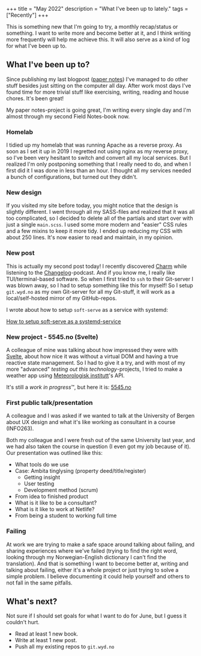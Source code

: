+++
title = "May 2022"
description = "What I've been up to lately."
tags = ["Recently"]
+++

This is something new that I'm going to try, a monthly recap/status or
something. I want to write more and become better at it, and I think writing
more frequently will help me achieve this. It will also serve as a kind of log
for what I've been up to.

## What I've been up to?

Since publishing my last blogpost ([paper notes](/blog/paper-notes)) I've
managed to do other stuff besides just sitting on the computer all day. After
work most days I've found time for more trivial stuff like exercising, writing,
reading and house chores. It's been great!

My paper notes-project is going great, I'm writing every single day and I'm
almost through my second Field Notes-book now.

### Homelab

I tidied up my homelab that was running Apache as a reverse proxy. As soon as I
set it up in 2019 I regretted not using nginx as my reverse proxy, so I've been
very hesitant to switch and convert all my local services. But I realized I'm
only postponing something that I really need to do, and when I first did it I
was done in less than an hour. I thought all my services needed a bunch of
configurations, but turned out they didn't.

### New design

If you visited my site before today, you might notice that the design is
slightly different. I went through all my SASS-files and realized that it was
all too complicated, so I decided to delete all of the partials and start over
with just a single `main.scss`. I used some more modern and "easier" CSS rules
and a few mixins to keep it more tidy. I ended up reducing my CSS with about 250
lines. It's now easier to read and maintain, in my opinion.

### New post

This is actually my second post today! I recently discovered
[Charm](https://charm.sh) while listening to the
[Changelog](https://changelog.com)-podcast. And if you know me, I really like
TUI/terminal-based software. So when I first tried to `ssh` to their Git-server
I was blown away, so I had to setup something like this for myself! So I setup
`git.wyd.no` as my own Git-server for all my Git-stuff, it will work as a
local/self-hosted mirror of my GitHub-repos.

I wrote about how to setup `soft-serve` as a service with systemd:

[How to setup soft-serve as a systemd-service](/blog/soft-serve-systemd)

### New project - 5545.no (Svelte)

A colleague of mine was talking about how impressed they were with
[Svelte](https://svelte.dev), about how nice it was without a virtual DOM and
having a true reactive state management. So I had to give it a try, and with
most of my more "advanced" _testing out this technology_-projects, I tried to
make a weather app using [Meteorologisk institutt](https://api.met.no)'s API.

It's still a *work in progress*™️, but here it is: [5545.no](https://5545.no)

### First public talk/presentation

A colleague and I was asked if we wanted to talk at the University of Bergen
about UX design and what it's like working as consultant in a course (INFO263).

Both my colleague and I were fresh out of the same University last year, and we
had also taken the course in question (I even got my job because of it). Our
presentation was outlined like this:

- What tools do we use
- Case: Ambita tinglysing (property deed/title/register)
  - Getting insight
  - User testing
  - Development method (scrum)
- From idea to finished product
- What is it like to be a consultant?
- What is it like to work at Netlife?
- From being a student to working full time

### Failing

At work we are trying to make a safe space around talking about failing, and
sharing experiences where we've failed (trying to find the right word, looking
through my Norwegian-English dictionary I can't find the translation). And that
is something I want to become better at, writing and talking about failing,
either it's a whole project or just trying to solve a simple problem. I believe
documenting it could help yourself and others to not fall in the same pitfalls.

## What's next?

Not sure if I should set goals for what I want to do for June, but I guess it
couldn't hurt.

- Read at least 1 new book.
- Write at least 1 new post.
- Push all my existing repos to `git.wyd.no`
